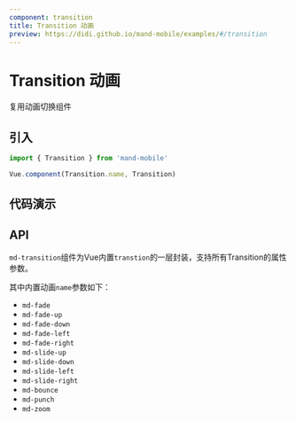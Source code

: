 ```yaml
---
component: transition
title: Transition 动画
preview: https://didi.github.io/mand-mobile/examples/#/transition
---
```


# Transition 动画


复用动画切换组件

## 引入

```javascript
import { Transition } from 'mand-mobile'

Vue.component(Transition.name, Transition)
```


## 代码演示

<demo-wrapper
  src="src/packages/transition/demo"
  :demos="demos"
/>

<script setup>
const demos = import.meta.globEager('../../../src/packages/transition/demo/demo*.vue')
</script>


## API
`md-transition`组件为Vue内置`transtion`的一层封装，支持所有Transition的属性参数。

其中内置动画`name`参数如下：

- `md-fade`
- `md-fade-up`
- `md-fade-down`
- `md-fade-left`
- `md-fade-right`
- `md-slide-up`
- `md-slide-down`
- `md-slide-left`
- `md-slide-right`
- `md-bounce`
- `md-punch`
- `md-zoom`

